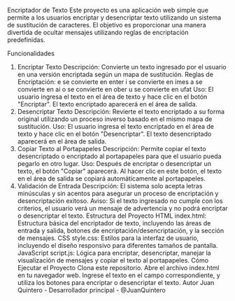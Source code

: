 Encriptador de Texto
Este proyecto es una aplicación web simple que permite a los usuarios encriptar y desencriptar texto utilizando un sistema de sustitución de caracteres. El objetivo es proporcionar una manera divertida de ocultar mensajes utilizando reglas de encriptación predefinidas.

Funcionalidades
1. Encriptar Texto
Descripción: Convierte un texto ingresado por el usuario en una versión encriptada según un mapa de sustitución.
Reglas de Encriptación:
e se convierte en enter
i se convierte en imes
a se convierte en ai
o se convierte en ober
u se convierte en ufat
Uso: El usuario ingresa el texto en el área de texto y hace clic en el botón "Encriptar". El texto encriptado aparecerá en el área de salida.
2. Desencriptar Texto
Descripción: Revierte el texto encriptado a su forma original utilizando un proceso inverso basado en el mismo mapa de sustitución.
Uso: El usuario ingresa el texto encriptado en el área de texto y hace clic en el botón "Desencriptar". El texto desencriptado aparecerá en el área de salida.
3. Copiar Texto al Portapapeles
Descripción: Permite copiar el texto desencriptado o encriptado al portapapeles para que el usuario pueda pegarlo en otro lugar.
Uso: Después de encriptar o desencriptar un texto, el botón "Copiar" aparecerá. Al hacer clic en este botón, el texto en el área de salida se copiará automáticamente al portapapeles.
4. Validación de Entrada
Descripción: El sistema solo acepta letras minúsculas y sin acentos para asegurar un proceso de encriptación y desencriptación exitoso.
Aviso: Si el texto ingresado no cumple con los criterios, el usuario verá un mensaje de advertencia y no podrá encriptar o desencriptar el texto.
Estructura del Proyecto
HTML
index.html: Estructura básica del encriptador de texto, incluyendo las áreas de entrada y salida, botones de encriptación/desencriptación, y la sección de mensajes.
CSS
style.css: Estilos para la interfaz de usuario, incluyendo el diseño responsivo para diferentes tamaños de pantalla.
JavaScript
script.js: Lógica para encriptar, desencriptar, manejar la visualización de mensajes y copiar el texto al portapapeles.
Cómo Ejecutar el Proyecto
Clona este repositorio.
Abre el archivo index.html en tu navegador web.
Ingrese el texto en el campo correspondiente, y utiliza los botones para encriptar o desencriptar el texto.
Autor
Juan Quintero - Desarrollador principal - @JuanQuintero
